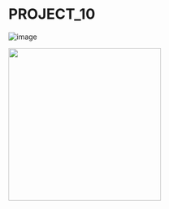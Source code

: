 # PROJECT_10
![image](https://github.com/Neelpatel77/PROJECT_10/assets/94647177/a78abd4a-26c3-45e2-8854-8e87dfb4df93) <!-- Original size -->

 <img src="https://github.com/Neelpatel77/PROJECT_10/assets/94647177/a78abd4a-26c3-45e2-8854-8e87dfb4df93" width="300">

